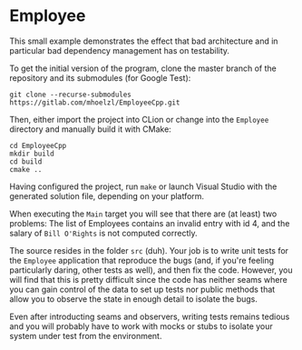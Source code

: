 # Employee

This small example demonstrates the effect that bad architecture and in particular bad dependency management has on testability.

To get the initial version of the program, clone the master branch of the repository and its submodules (for Google Test):

    git clone --recurse-submodules https://gitlab.com/mhoelzl/EmployeeCpp.git

Then, either import the project into CLion or change into the `Employee` directory and manually build it with CMake:

    cd EmployeeCpp
    mkdir build
    cd build
    cmake .. 

Having configured the project, run `make` or launch Visual Studio with the generated solution file, depending on your platform.

When executing the `Main` target you will see that there are (at least) two problems: The list of Employees contains an invalid entry with id 4, and the salary of `Bill O'Rights` is not computed correctly.

The source resides in the folder `src` (duh).
Your job is to write unit tests for the `Employee` application that reproduce the bugs (and, if you're feeling particularly daring, other tests as well), and then fix the code. However, you will find that this is pretty difficult since the code has neither seams where you can gain control of the data to set up tests nor public methods that allow you to observe the state in enough detail to isolate the bugs.

Even after introducting seams and observers, writing tests remains tedious and you will probably have to work with mocks or stubs to isolate your system under test from the environment.

